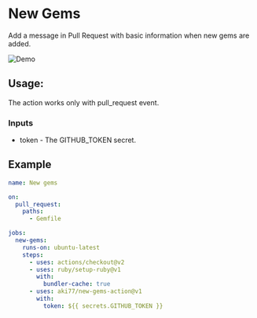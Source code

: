 # New Gems

Add a message in Pull Request with basic information when new gems are added.

![Demo](https://i.gyazo.com/7b87cc40ca21eb528b067fddb57ecc03.png)

## Usage:

The action works only with pull_request event.

### Inputs

- token - The GITHUB_TOKEN secret.

## Example

```yaml
name: New gems

on:
  pull_request:
    paths:
      - Gemfile

jobs:
  new-gems:
    runs-on: ubuntu-latest
    steps:
      - uses: actions/checkout@v2
      - uses: ruby/setup-ruby@v1
        with:
          bundler-cache: true
      - uses: aki77/new-gems-action@v1
        with:
          token: ${{ secrets.GITHUB_TOKEN }}
```

